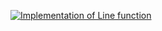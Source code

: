 [![Implementation of Line function](https://img.youtube.com/vi/EmecpXmV4WA/0.jpg)](https://www.youtube.com/watch?v=EmecpXmV4WA)
